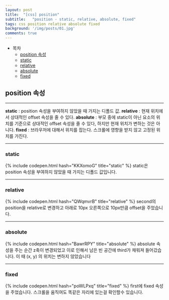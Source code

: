 ```yaml
---
layout: post
title:  "[css] position"
subtitle:   "position - static, relative, absolute, fixed"
tags: css position relative absolute fixed
background: '/img/posts/01.jpg'
comments: true
---
```


- 목차
	- [position 속성](#position-속성) 
	- [static](#static)
	- [relative](#relative)
	- [absolute](#absolute)
	- [fixed](#fixed)

## position 속성
---
__static__ : position 속성을 부여하지 않았을 때 가지는 디폴드 값.
__relative__ : 현재 위치에서 상대적인 offset 속성을 줄 수 있다.
__absolute__ : 부모 중에 static이 아닌 요소의 위치를 기준으로 상대적인 offset 속성을 줄 수 있다, 하지만 현재 위치가 변하는 것은 아니다.
__fixed__ : 브라우저에 대해서 위치를 잡는다. 스크롤에 영향을 받지 않고 고정된 위치를 가진다.

---
### static
{% include codepen.html hash="KKXomoG" title="static" %}
static은 position 속성을 부여하지 않았을 때 가지는 디폴드 값입니다.

---
### relative
{% include codepen.html hash="QWqmvrB" title="relative" %}
second의 position을 relative로 변경하고 아래로 10px 오른쪽으로 10px만큼 offset을 주었습니다.

---
### absolute
{% include codepen.html hash="BawrRPY" title="absolute" %}
absolute 속성을 주는 순간 z축이 변경되었고 이로 인해서 남은 빈 공간에 third가 채워져 들어갔습니다. 이 때 (x, y) 의 위치는 변하지 않았습니다

---
### fixed
{% include codepen.html hash="poWLPxq" title="fixed" %}
first에 fixed 속성을 주었습니다. 스크롤을 움직여도 똑같은 자리에 있는걸 확인할수 있습니다.



